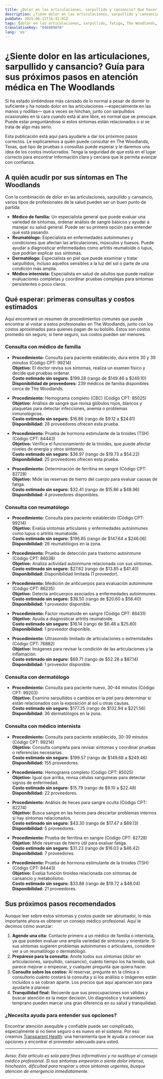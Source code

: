 ```yaml
---
title: ¿Dolor en las articulaciones, sarpullido y cansancio? Qué hacer en The Woodlands  
description: ¿Tiene dolor en las articulaciones, sarpullido y cansancio en The Woodlands? Conozca a quién acudir, las pruebas esperadas y los costos aproximados para sus próximos pasos en atención médica.  
pubDate: 2025-06-11T16:41:01Z
tags: [dolor en las articulaciones, sarpullido, fatiga, The Woodlands, guía de salud, reumatología, dermatología, medicina familiar]
translationKey: "046809078"
lang: 'es'
---
```


# ¿Siente dolor en las articulaciones, sarpullido y cansancio? Guía para sus próximos pasos en atención médica en The Woodlands

Si ha estado sintiéndose más cansado de lo normal a pesar de dormir lo suficiente y ha notado dolor en las articulaciones —especialmente en las manos y rodillas— que a veces se hinchan, junto con sarpullidos ocasionales en la cara cuando está al aire libre, es normal que se preocupe. Puede estar preguntándose si estos síntomas están relacionados o si se trata de algo más serio.

Esta publicación está aquí para ayudarle a dar los próximos pasos correctos. Le explicaremos a quién puede consultar en The Woodlands, Texas, qué tipo de pruebas o consultas puede esperar y le daremos una idea de los costos involucrados. Tenga la seguridad de que está en el lugar correcto para encontrar información clara y cercana que le permita avanzar con confianza.

## A quién acudir por sus síntomas en The Woodlands

Con la combinación de dolor en las articulaciones, sarpullido y cansancio, varios tipos de profesionales de la salud pueden ser un buen punto de partida:

- **Médico de familia:** Un especialista general que puede evaluar una variedad de síntomas, ordenar análisis de sangre básicos y ayudar a manejar su salud general. Puede ser su primera opción para entender qué está pasando.
- **Reumatólogo:** Especialista en enfermedades autoinmunes y condiciones que afectan las articulaciones, músculos y huesos. Puede ayudar a diagnosticar enfermedades como artritis reumatoide o lupus, que podrían explicar sus síntomas.
- **Dermatólogo:** Especialista en piel que puede examinar y tratar sarpullidos, incluso aquellos sensibles a la luz del sol o parte de una condición más amplia.
- **Médico internista:** Especialista en salud de adultos que puede realizar evaluaciones completas y coordinar pruebas complejas para síntomas persistentes o poco claros.

## Qué esperar: primeras consultas y costos estimados

Aquí encontrará un resumen de procedimientos comunes que puede encontrar al visitar a estos profesionales en The Woodlands, junto con los costos aproximados para quienes pagan de su bolsillo. Estos son costos promedio sin seguro; si tiene seguro, sus costos pueden ser menores.

### Consulta con médico de familia

- **Procedimiento:** Consulta para paciente establecido, dura entre 30 y 39 minutos (Código CPT: 99214)  
  **Objetivo:** El doctor revisa sus síntomas, realiza un examen físico y decide qué pruebas ordenar.  
  **Costo estimado sin seguro:** $199.28 (rango de $149.46 a $249.10)  
  **Disponibilidad de proveedores:** 239 médicos de familia disponibles cerca de The Woodlands.

- **Procedimiento:** Hemograma completo (CBC) (Código CPT: 85025)  
  **Objetivo:** Análisis de sangre que revisa glóbulos rojos, blancos y plaquetas para detectar infecciones, anemia o problemas inmunológicos.  
  **Costo estimado sin seguro:** $16.86 (rango de $9.12 a $24.61)  
  **Disponibilidad:** 28 proveedores ofrecen esta prueba.

- **Procedimiento:** Prueba de hormona estimulante de la tiroides (TSH) (Código CPT: 84443)  
  **Objetivo:** Verifica el funcionamiento de la tiroides, que puede afectar niveles de energía y otros síntomas.  
  **Costo estimado sin seguro:** $36.97 (rango de $19.73 a $54.22)  
  **Disponibilidad:** 25 proveedores ofrecen esta prueba.

- **Procedimiento:** Determinación de ferritina en sangre (Código CPT: 82728)  
  **Objetivo:** Mide las reservas de hierro del cuerpo para evaluar causas de fatiga.  
  **Costo estimado sin seguro:** $32.41 (rango de $15.86 a $48.96)  
  **Disponibilidad:** 4 proveedores disponibles.

### Consulta con reumatólogo

- **Procedimiento:** Consulta para paciente establecido (Código CPT: 99214)  
  **Objetivo:** Evalúa síntomas articulares y enfermedades autoinmunes como lupus o artritis reumatoide.  
  **Costo estimado sin seguro:** $196.85 (rango de $147.64 a $246.06)  
  **Disponibilidad:** 26 reumatólogos en la zona.

- **Procedimiento:** Prueba de detección para trastorno autoinmune (Código CPT: 86038)  
  **Objetivo:** Analiza actividad autoinmune relacionada con sus síntomas.  
  **Costo estimado sin seguro:** $27.62 (rango de $13.85 a $41.40)  
  **Disponibilidad:** Disponibilidad limitada (1 proveedor).

- **Procedimiento:** Medición de anticuerpos para evaluación autoinmune (Código CPT: 86235)  
  **Objetivo:** Detecta anticuerpos asociados a enfermedades autoinmunes.  
  **Costo estimado sin seguro:** $38.50 (rango de $20.60 a $56.40)  
  **Disponibilidad:** 1 proveedor disponible.

- **Procedimiento:** Factor reumatoide en sangre (Código CPT: 86431)  
  **Objetivo:** Ayuda a diagnosticar artritis reumatoide.  
  **Costo estimado sin seguro:** $16.14 (rango de $6.48 a $25.80)  
  **Disponibilidad:** 1 proveedor disponible.

- **Procedimiento:** Ultrasonido limitado de articulaciones o extremidades (Código CPT: 76882)  
  **Objetivo:** Imágenes para revisar la condición de las articulaciones y la inflamación.  
  **Costo estimado sin seguro:** $69.71 (rango de $52.28 a $87.14)  
  **Disponibilidad:** 1 proveedor disponible.

### Consulta con dermatólogo

- **Procedimiento:** Consulta para paciente nuevo, 30-44 minutos (Código CPT: 99203)  
  **Objetivo:** Examina sarpullidos o cambios en la piel para determinar si están relacionados con la exposición al sol u otras causas.  
  **Costo estimado sin seguro:** $177.25 (rango de $132.94 a $221.56)  
  **Disponibilidad:** 36 dermatólogos en la zona.

### Consulta con médico internista

- **Procedimiento:** Consulta para paciente establecido, 30-39 minutos (Código CPT: 99214)  
  **Objetivo:** Consulta completa para revisar síntomas y coordinar pruebas o referencias necesarias.  
  **Costo estimado sin seguro:** $199.57 (rango de $149.68 a $249.46)  
  **Disponibilidad:** 155 proveedores.

- **Procedimiento:** Hemograma completo (Código CPT: 85025)  
  **Objetivo:** Igual que arriba, revisa células sanguíneas para detectar signos de enfermedad.  
  **Costo estimado sin seguro:** $15.79 (rango de $9.10 a $22.48)  
  **Disponibilidad:** 22 proveedores.

- **Procedimiento:** Análisis de heces para sangre oculta (Código CPT: 82274)  
  **Objetivo:** Busca sangre en las heces para descartar problemas internos si hay síntomas relacionados.  
  **Costo estimado sin seguro:** $43.30 (rango de $17.47 a $69.13)  
  **Disponibilidad:** 5 proveedores.

- **Procedimiento:** Prueba de ferritina en sangre (Código CPT: 82728)  
  **Objetivo:** Mide reservas de hierro útil para evaluar fatiga.  
  **Costo estimado sin seguro:** $31.23 (rango de $16.03 a $46.42)  
  **Disponibilidad:** 7 proveedores.

- **Procedimiento:** Prueba de hormona estimulante de la tiroides (TSH) (Código CPT: 84443)  
  **Objetivo:** Evalúa función tiroidea relacionada con síntomas de cansancio y metabolismo.  
  **Costo estimado sin seguro:** $33.88 (rango de $19.72 a $48.04)  
  **Disponibilidad:** 21 proveedores.

## Sus próximos pasos recomendados

Aunque leer sobre estos síntomas y costos puede ser abrumador, lo más importante ahora es obtener un consejo médico profesional. Aquí le decimos cómo avanzar:

1. **Agende una cita:** Contacte primero a un médico de familia o internista, ya que pueden evaluar una amplia variedad de síntomas y orientarle. Si sus síntomas sugieren problemas autoinmunes o articulares, considere ver a un reumatólogo o dermatólogo.
2. **Prepárese para la consulta:** Anote todos sus síntomas (dolor en articulaciones, sarpullido, cansancio), cuánto tiempo los ha tenido, qué parece mejorar o empeorar, y cualquier pregunta que quiera hacer.
3. **Consulte sobre los costos:** Al reservar, pregunte en la clínica o consultorio cuánto costará la consulta y si los análisis o imágenes están incluidos o se cobran aparte. Los precios que aquí aparecen son para ayudarle a planear.
4. **Tranquilidad final:** Recuerde que sus preocupaciones son válidas y buscar atención es la mejor decisión. Un diagnóstico y tratamiento temprano pueden marcar una gran diferencia en su salud y tranquilidad.

### ¿Necesita ayuda para entender sus opciones?

Encontrar atención asequible y confiable puede ser complicado, especialmente si no tiene seguro o es nuevo en el sistema. Por eso creamos [Transparent Health](https://transparenthealth.ai): una herramienta que le ayuda a conocer sus opciones y encontrar el proveedor adecuado para usted.

---

*Aviso: Este artículo es solo para fines informativos y no sustituye el consejo médico profesional. Si sus síntomas empeoran o siente dolor intenso, hinchazón, dificultad para respirar u otros síntomas urgentes, busque atención de emergencia inmediatamente.*